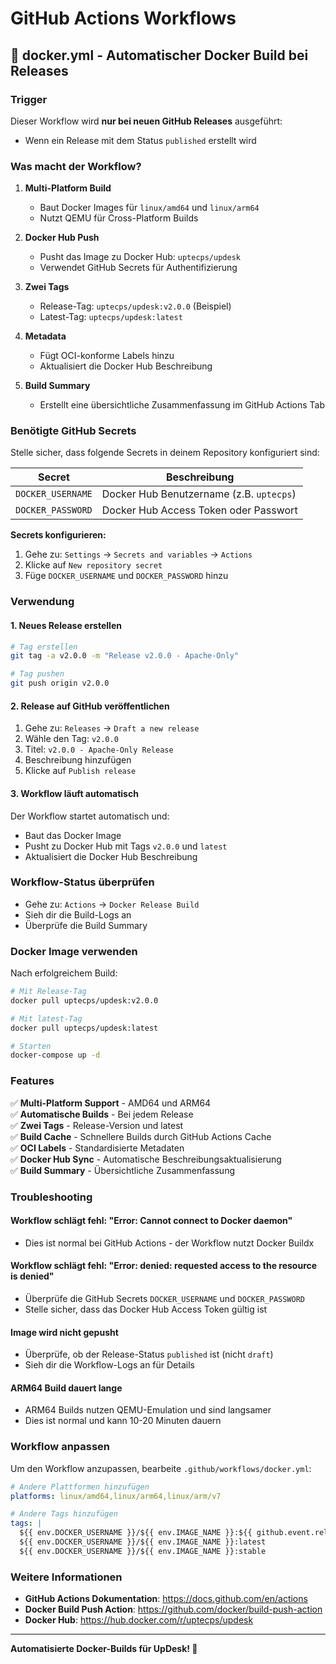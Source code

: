 # GitHub Actions Workflows

## 🚀 docker.yml - Automatischer Docker Build bei Releases

### Trigger
Dieser Workflow wird **nur bei neuen GitHub Releases** ausgeführt:
- Wenn ein Release mit dem Status `published` erstellt wird

### Was macht der Workflow?

1. **Multi-Platform Build**
   - Baut Docker Images für `linux/amd64` und `linux/arm64`
   - Nutzt QEMU für Cross-Platform Builds

2. **Docker Hub Push**
   - Pusht das Image zu Docker Hub: `uptecps/updesk`
   - Verwendet GitHub Secrets für Authentifizierung

3. **Zwei Tags**
   - Release-Tag: `uptecps/updesk:v2.0.0` (Beispiel)
   - Latest-Tag: `uptecps/updesk:latest`

4. **Metadata**
   - Fügt OCI-konforme Labels hinzu
   - Aktualisiert die Docker Hub Beschreibung

5. **Build Summary**
   - Erstellt eine übersichtliche Zusammenfassung im GitHub Actions Tab

### Benötigte GitHub Secrets

Stelle sicher, dass folgende Secrets in deinem Repository konfiguriert sind:

| Secret | Beschreibung |
|--------|--------------|
| `DOCKER_USERNAME` | Docker Hub Benutzername (z.B. `uptecps`) |
| `DOCKER_PASSWORD` | Docker Hub Access Token oder Passwort |

**Secrets konfigurieren:**
1. Gehe zu: `Settings` → `Secrets and variables` → `Actions`
2. Klicke auf `New repository secret`
3. Füge `DOCKER_USERNAME` und `DOCKER_PASSWORD` hinzu

### Verwendung

#### 1. Neues Release erstellen

```bash
# Tag erstellen
git tag -a v2.0.0 -m "Release v2.0.0 - Apache-Only"

# Tag pushen
git push origin v2.0.0
```

#### 2. Release auf GitHub veröffentlichen

1. Gehe zu: `Releases` → `Draft a new release`
2. Wähle den Tag: `v2.0.0`
3. Titel: `v2.0.0 - Apache-Only Release`
4. Beschreibung hinzufügen
5. Klicke auf `Publish release`

#### 3. Workflow läuft automatisch

Der Workflow startet automatisch und:
- Baut das Docker Image
- Pusht zu Docker Hub mit Tags `v2.0.0` und `latest`
- Aktualisiert die Docker Hub Beschreibung

### Workflow-Status überprüfen

- Gehe zu: `Actions` → `Docker Release Build`
- Sieh dir die Build-Logs an
- Überprüfe die Build Summary

### Docker Image verwenden

Nach erfolgreichem Build:

```bash
# Mit Release-Tag
docker pull uptecps/updesk:v2.0.0

# Mit latest-Tag
docker pull uptecps/updesk:latest

# Starten
docker-compose up -d
```

### Features

✅ **Multi-Platform Support** - AMD64 und ARM64  
✅ **Automatische Builds** - Bei jedem Release  
✅ **Zwei Tags** - Release-Version und latest  
✅ **Build Cache** - Schnellere Builds durch GitHub Actions Cache  
✅ **OCI Labels** - Standardisierte Metadaten  
✅ **Docker Hub Sync** - Automatische Beschreibungsaktualisierung  
✅ **Build Summary** - Übersichtliche Zusammenfassung  

### Troubleshooting

#### Workflow schlägt fehl: "Error: Cannot connect to Docker daemon"
- Dies ist normal bei GitHub Actions - der Workflow nutzt Docker Buildx

#### Workflow schlägt fehl: "Error: denied: requested access to the resource is denied"
- Überprüfe die GitHub Secrets `DOCKER_USERNAME` und `DOCKER_PASSWORD`
- Stelle sicher, dass das Docker Hub Access Token gültig ist

#### Image wird nicht gepusht
- Überprüfe, ob der Release-Status `published` ist (nicht `draft`)
- Sieh dir die Workflow-Logs an für Details

#### ARM64 Build dauert lange
- ARM64 Builds nutzen QEMU-Emulation und sind langsamer
- Dies ist normal und kann 10-20 Minuten dauern

### Workflow anpassen

Um den Workflow anzupassen, bearbeite `.github/workflows/docker.yml`:

```yaml
# Andere Plattformen hinzufügen
platforms: linux/amd64,linux/arm64,linux/arm/v7

# Andere Tags hinzufügen
tags: |
  ${{ env.DOCKER_USERNAME }}/${{ env.IMAGE_NAME }}:${{ github.event.release.tag_name }}
  ${{ env.DOCKER_USERNAME }}/${{ env.IMAGE_NAME }}:latest
  ${{ env.DOCKER_USERNAME }}/${{ env.IMAGE_NAME }}:stable
```

### Weitere Informationen

- **GitHub Actions Dokumentation**: https://docs.github.com/en/actions
- **Docker Build Push Action**: https://github.com/docker/build-push-action
- **Docker Hub**: https://hub.docker.com/r/uptecps/updesk

---

**Automatisierte Docker-Builds für UpDesk! 🚀**